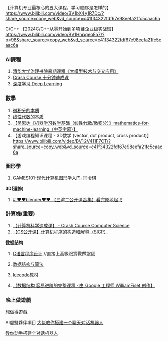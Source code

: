 





【计算机专业最核心的五大课程，学习顺序是怎样的】 https://www.bilibili.com/video/BV1bX4y1R7Dc/?share_source=copy_web&vd_source=c41f34322fdf67e98eefa21fc5caac6a


C/C++
【2024C/C++从零开始到多项目企业级实战班】 https://www.bilibili.com/video/BV1HhpqeoEa7/?p=98&share_source=copy_web&vd_source=c41f34322fdf67e98eefa21fc5caac6a
### **AI課程**

1. [清华大学治理书院暑期课程《大模型技术与交叉应用》](  https://www.bilibili.com/video/BV1QH4y1c7DG/?spm_id_from=333.880.my_history.page.click&vd_source=69f1aeabad4b9434e0b71c523349683d)
2. [Crash Course 十分钟速成课](https://www.bilibili.com/video/BV1tp421m71F/?spm_id_from=333.337.search-card.all.click&vd_source=69f1aeabad4b9434e0b71c523349683d)
3. [深度学习 Deep Learning](https://space.bilibili.com/88461692/channel/seriesdetail?sid=1528929)

### **數學**

1. [微积分的本质](https://space.bilibili.com/88461692/channel/seriesdetail?sid=1528931)
2. [线性代数的本质](https://www.bilibili.com/video/BV1rs411k7ru/?spm_id_from=333.999.0.0&vd_source=69f1aeabad4b9434e0b71c523349683d)
3. [【吴恩达《机器学习数学基础（线性代数/微积分）》mathematics-for-machine-learning（中英字幕）】](https://www.bilibili.com/video/BV1Pg4y1X7Pa/?share_source=copy_web&vd_source=c41f34322fdf67e98eefa21fc5caac6a)
4. 【游戏编程知识课程 - 3D数学 (vector, dot product, cross product)】 https://www.bilibili.com/video/BV12V411F7CT/?share_source=copy_web&vd_source=c41f34322fdf67e98eefa21fc5caac6a
### **圖形學**

1. [GAMES101-现代计算机图形学入门-闫令琪](https://www.bilibili.com/video/BV1X7411F744/?share_source=copy_web&vd_source=c41f34322fdf67e98eefa21fc5caac6a)

**3D(選修)**
1. [# ❤❤blender❤❤ 【三渲二公开课合集】看完原地起飞](https://www.bilibili.com/video/BV17w411J7fD/?spm_id_from=333.788.recommend_more_video.3&vd_source=69f1aeabad4b9434e0b71c523349683d)

### 計算機(重要)

1. [【计算机科学速成课】 - Crash Course Computer Science](https://www.bilibili.com/video/BV1EW411u7th/?spm_id_from=333.337.top_right_bar_window_history.content.click&vd_source=69f1aeabad4b9434e0b71c523349683d)
2. [【CS公开课】计算机程序的构造和解释（SICP）](https://www.bilibili.com/video/BV1Xx41117tr/?spm_id_from=333.337.top_right_bar_window_history.content.click&vd_source=69f1aeabad4b9434e0b71c523349683d)

**数据结构**

1. [C语言程序设计](https://www.bilibili.com/video/BV1Cr4y137os?p=21&vd_source=69f1aeabad4b9434e0b71c523349683d) //直接上高級跟實戰做鞏固

2. [数据结构与算法](https://www.bilibili.com/video/BV13W4y127Ey/?spm_id_from=333.337.search-card.all.click&vd_source=69f1aeabad4b9434e0b71c523349683d)

3. [leecode教材](https://leetcode.cn/leetbook/detail/illustration-of-algorithm/)

4. [【数据结构 容易进阶的完整课程 · 由 Google 工程师 WilliamFiset 创作】](https://www.bilibili.com/video/BV15V411t7KL/?share_source=copy_web&vd_source=c41f34322fdf67e98eefa21fc5caac6a)




### 晚上做遊戲

[想做得遊戲](https://docs.google.com/document/d/1tfy2NelI6677-sLzrpHntUqRxrfDF2INNRg-qFLzZ6I/edit?tab=t.0#heading=h.oij9l44vbynu)

AI虛擬夥伴項目
[大佬教你搭建一个聊天对话机器人](https://www.bilibili.com/video/BV1vL411Z7JV/?spm_id_from=333.337.search-card.all.click&vd_source=69f1aeabad4b9434e0b71c523349683d)

[教你动手搭建个对话机器人](https://www.bilibili.com/video/BV1H3411u7XN?spm_id_from=333.788.recommend_more_video.1&vd_source=69f1aeabad4b9434e0b71c523349683d)
